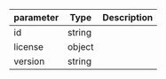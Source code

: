 | parameter | Type | Description |
| ----------- | ----------- |----------- |
| id  |  string  |    |
| license  |  object  |    |
| version  |  string  |    |